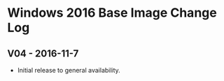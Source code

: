 # Windows 2016 Base Image Change Log

## V04 - 2016-11-7

*   Initial release to general availability.
